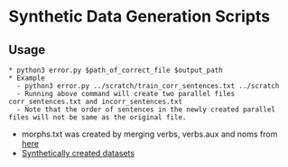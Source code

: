 # Synthetic Data Generation Scripts

## Usage
	* python3 error.py $path_of_correct_file $output_path
	* Example
	  - python3 error.py ../scratch/train_corr_sentences.txt ../scratch
	  - Running above command will create two parallel files corr_sentences.txt and incorr_sentences.txt
	  - Note that the order of sentences in the newly created parallel files will not be same as the original file.

* morphs.txt was created by merging verbs, verbs.aux and noms from [here](https://github.com/ixa-ehu/matxin/blob/master/data/freeling/en/dictionary/verbs)
* [Synthetically created datasets](https://drive.google.com/open?id=1bl5reJ-XhPEfEaPjvO45M7w0yN-0XGOA)
